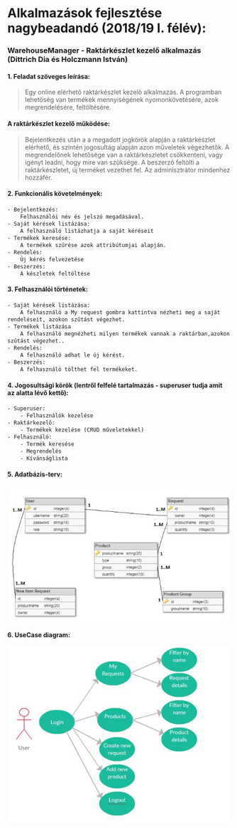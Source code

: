 # Alkalmazások fejlesztése nagybeadandó (2018/19 I. félév):
### WarehouseManager - Raktárkészlet kezelő alkalmazás (Dittrich Dia és Holczmann István)

#### 1. Feladat szöveges leírása:
> Egy online elérhető raktárkészlet kezelő alkalmazás. A programban lehetőség van termékek mennyiségének nyomonkövetésére, azok megrendelésére, feltöltésére.

#### A raktárkészlet kezelő működése:
> Bejelentkezés után a a megadott jogkörök alapján a raktárkészlet elérhető, és szintén jogosultág alapján azon műveletek végezhetők. A megrendelőnek lehetősége van a raktárkészletet csökkenteni, vagy igényt leadni, hogy mire van szüksége. A beszerző feltölti a raktárkészletet, új terméket vezethet fel. Az adminisztrátor mindenhez hozzáfér.

#### 2. Funkcionális követelmények:
	- Bejelentkezés:
		Felhasználói név és jelszó megadásával.
	- Saját kérések listázása:
		A felhasználó listázhatja a saját kéréseit
	- Termékek keresése:
		A termékek szűrése azok attribútumjai alapján.
	- Rendelés:
		Új kérés felvezetése
	- Beszerzés:
		A készletek feltöltése
#### 3. Felhasználói történetek:
	- Saját kérések listázása:
		A felhasználó a My request gombra kattintva nézheti meg a saját rendeléseit, azokon szűtást végezhet.
	- Termékek listázása
		A felhasználó megnézheti milyen termékek vannak a raktárban,azokon szűtást végezhet..
	- Rendelés:
		A felhasználó adhat le új kérést.
	- Beszerzés:
		A felhasználó tölthet fel termékeket.

#### 4. Jogosultsági körök (lentről felfelé tartalmazás - superuser tudja amit az alatta lévő kettő):
	- Superuser:
		- Felhasználók kezelése
	- Raktárkezelő:
		- Termékek kezelése (CRUD műveletekkel)
	- Felhasználó:
		- Termék keresése
		- Megrendelés
		- Kívánságlista

#### 5. Adatbázis-terv:

![alt text](https://github.com/holistvan/WarehouseManager/blob/master/DatabasePlan.jpg)

#### 6. UseCase diagram:

![alt text](https://github.com/holistvan/WarehouseManager/blob/master/UseCase.jpg)
